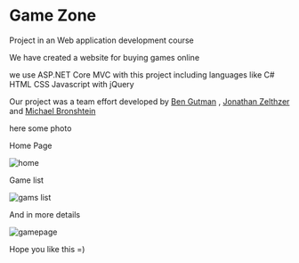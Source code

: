 # Game Zone

Project in an Web application development course

We have created a website for buying games online

we use ASP.NET Core MVC with this project including languages like C# HTML CSS Javascript with jQuery

Our project was a team effort developed by [Ben Gutman](https://www.linkedin.com/in/ben-gutman-929885200/) , [Jonathan Zelthzer](https://www.linkedin.com/in/jonathan-zelthzer-5b3a6817a/) and [Michael Bronshtein](https://www.linkedin.com/in/michael-bronshtein/)

here some photo

Home Page

![home](https://user-images.githubusercontent.com/62757912/124876749-07fc4980-dfd3-11eb-9590-0eb9e9eadc50.png)

Game list

![gams list](https://user-images.githubusercontent.com/62757912/124876833-2104fa80-dfd3-11eb-9073-88880e2443e2.png)

And in more details

![gamepage](https://user-images.githubusercontent.com/62757912/124876960-40038c80-dfd3-11eb-98ca-381f9d3e6f77.png)

Hope you like this =)
